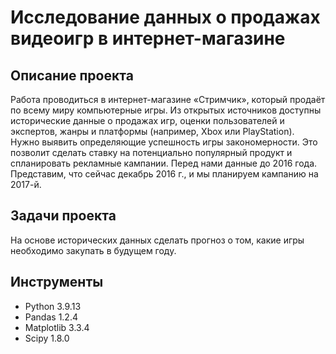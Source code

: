 # Исследование данных о продажах видеоигр в интернет-магазине

## Описание проекта

Работа проводиться в интернет-магазине «Стримчик», который продаёт по всему миру компьютерные игры. Из открытых источников доступны исторические данные о продажах игр, оценки пользователей и экспертов, жанры и платформы (например, Xbox или PlayStation). Нужно выявить определяющие успешность игры закономерности. Это позволит сделать ставку на потенциально популярный продукт и спланировать рекламные кампании. Перед нами данные до 2016 года. Представим, что сейчас декабрь 2016 г., и мы планируем кампанию на 2017-й.

## Задачи проекта

На основе исторических данных сделать прогноз о том, какие игры необходимо закупать в будущем году.

## Инструменты

- Python 3.9.13 
- Pandas 1.2.4
- Matplotlib 3.3.4
- Scipy 1.8.0
